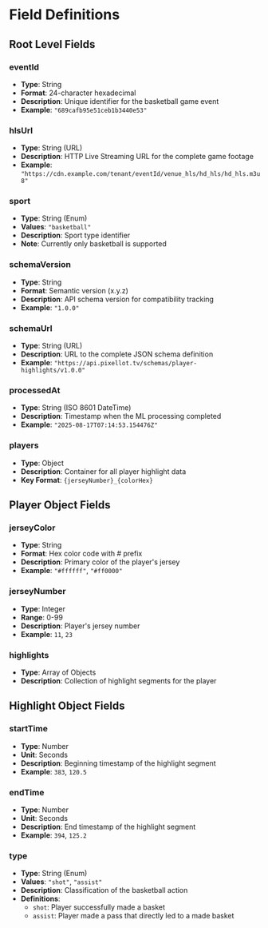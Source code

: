 # Field Definitions

## Root Level Fields

### eventId
- **Type**: String
- **Format**: 24-character hexadecimal
- **Description**: Unique identifier for the basketball game event
- **Example**: `"689cafb95e51ceb1b3440e53"`

### hlsUrl
- **Type**: String (URL)
- **Description**: HTTP Live Streaming URL for the complete game footage
- **Example**: `"https://cdn.example.com/tenant/eventId/venue_hls/hd_hls/hd_hls.m3u8"`

### sport
- **Type**: String (Enum)
- **Values**: `"basketball"`
- **Description**: Sport type identifier
- **Note**: Currently only basketball is supported

### schemaVersion
- **Type**: String
- **Format**: Semantic version (x.y.z)
- **Description**: API schema version for compatibility tracking
- **Example**: `"1.0.0"`

### schemaUrl
- **Type**: String (URL)
- **Description**: URL to the complete JSON schema definition
- **Example**: `"https://api.pixellot.tv/schemas/player-highlights/v1.0.0"`

### processedAt
- **Type**: String (ISO 8601 DateTime)
- **Description**: Timestamp when the ML processing completed
- **Example**: `"2025-08-17T07:14:53.154476Z"`

### players
- **Type**: Object
- **Description**: Container for all player highlight data
- **Key Format**: `{jerseyNumber}_{colorHex}`

## Player Object Fields

### jerseyColor
- **Type**: String
- **Format**: Hex color code with # prefix
- **Description**: Primary color of the player's jersey
- **Example**: `"#ffffff"`, `"#ff0000"`

### jerseyNumber
- **Type**: Integer
- **Range**: 0-99
- **Description**: Player's jersey number
- **Example**: `11`, `23`

### highlights
- **Type**: Array of Objects
- **Description**: Collection of highlight segments for the player

## Highlight Object Fields

### startTime
- **Type**: Number
- **Unit**: Seconds
- **Description**: Beginning timestamp of the highlight segment
- **Example**: `383`, `120.5`

### endTime
- **Type**: Number
- **Unit**: Seconds
- **Description**: End timestamp of the highlight segment
- **Example**: `394`, `125.2`

### type
- **Type**: String (Enum)
- **Values**: `"shot"`, `"assist"`
- **Description**: Classification of the basketball action
- **Definitions**:
  - `shot`: Player successfully made a basket
  - `assist`: Player made a pass that directly led to a made basket
